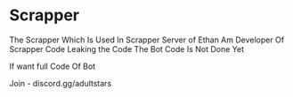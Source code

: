 # Scrapper
The Scrapper Which Is Used In Scrapper Server of Ethan 
Am Developer Of Scrapper Code Leaking the Code
The Bot Code Is Not Done Yet

If want full Code Of Bot

Join - discord.gg/adultstars
